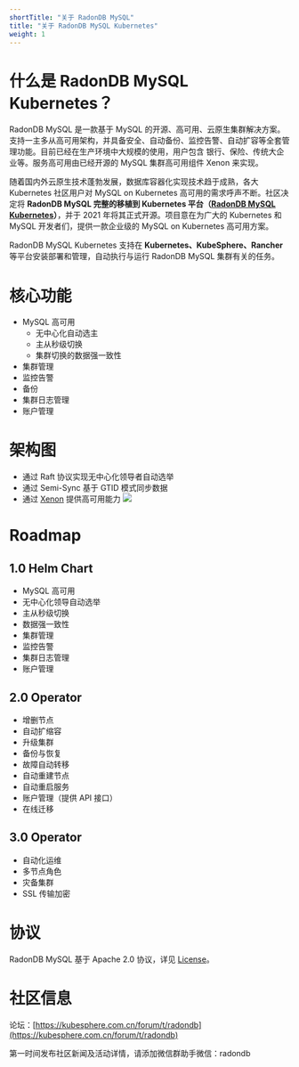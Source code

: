 ```yaml
---
shortTitle: "关于 RadonDB MySQL"
title: "关于 RadonDB MySQL Kubernetes"
weight: 1
---
```


# 什么是 RadonDB MySQL Kubernetes？
RadonDB MySQL 是一款基于 MySQL 的开源、高可用、云原生集群解决方案。支持一主多从高可用架构，并具备安全、自动备份、监控告警、自动扩容等全套管理功能。目前已经在生产环境中大规模的使用，用户包含 银行、保险、传统大企业等。服务高可用由已经开源的 MySQL 集群高可用组件 Xenon 来实现。

随着国内外云原生技术蓬勃发展，数据库容器化实现技术趋于成熟，各大 Kubernetes 社区用户对 MySQL on Kubernetes 高可用的需求呼声不断。社区决定将 **RadonDB MySQL 完整的移植到 Kubernetes 平台（[RadonDB MySQL Kubernetes](https://github.com/radondb/radondb-mysql-kubernetes)）**，并于 2021 年将其正式开源。项目意在为广大的 Kubernetes 和 MySQL 开发者们，提供一款企业级的 MySQL on Kubernetes 高可用方案。

RadonDB MySQL Kubernetes 支持在 **Kubernetes、KubeSphere、Rancher** 等平台安装部署和管理，自动执行与运行 RadonDB MySQL 集群有关的任务。

# 核心功能
- MySQL 高可用
    - 无中心化自动选主
    - 主从秒级切换
    - 集群切换的数据强一致性
- 集群管理
- 监控告警
- 备份
- 集群日志管理
- 账户管理

# 架构图
- 通过 Raft 协议实现无中心化领导者自动选举
- 通过 Semi-Sync 基于 GTID 模式同步数据
- 通过 [Xenon](https://github.com/radondb/xenon) 提供高可用能力
![](https://dbg-files.pek3b.qingstor.com/radondb_website/post/211108_MySQL%20Operator%2001%20%7C%20%E6%9E%B6%E6%9E%84%E8%AE%BE%E8%AE%A1%E6%A6%82%E8%A7%88/3.jpg)

# Roadmap

## 1.0 Helm Chart
- MySQL 高可用
- 无中心化领导自动选举
- 主从秒级切换
- 数据强一致性
- 集群管理
- 监控告警
- 集群日志管理
- 账户管理

## 2.0 Operator

- 增删节点
- 自动扩缩容
- 升级集群
- 备份与恢复
- 故障自动转移
- 自动重建节点
- 自动重启服务
- 账户管理（提供 API 接口）
- 在线迁移

## 3.0 Operator

- 自动化运维
- 多节点角色
- 灾备集群
- SSL 传输加密

# 协议
RadonDB MySQL 基于 Apache 2.0 协议，详见 [License](https://github.com/radondb/radondb-mysql-kubernetes/blob/main/LICENSE)。

# 社区信息

论坛：[https://kubesphere.com.cn/forum/t/radondb](https://kubesphere.com.cn/forum/t/radondb)

第一时间发布社区新闻及活动详情，请添加微信群助手微信：radondb